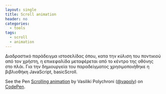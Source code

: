 ```yaml
---
layout: single
title: Scroll animation
header: no
categories:
  - tools
tags:
  - scroll
  - animation
---
```


Διαδραστικό παράδειγμα ιστοσελίδας όπου, κατα την κύλιση του ποντικιού από τον χρήστη, η επικεφαλίδα μεταφέρεται από το κέντρο της οθόνης στο πλάι. Για την δημιουργεία του παραδείγματος χρησιμοποιήθηκε η βιβλιοθήκη JavaScript, basicScroll.

<p data-height="265" data-theme-id="dark" data-slug-hash="rQKadb" data-default-tab="html,result" data-user="vapoly" data-pen-title="Scrolling animation" class="codepen">See the Pen <a href="https://codepen.io/vapoly/pen/rQKadb/">Scrolling animation</a> by Vasiliki Polychroni (<a href="https://codepen.io/vapoly">@vapoly</a>) on <a href="https://codepen.io">CodePen</a>.</p>
<script async src="https://static.codepen.io/assets/embed/ei.js"></script>
